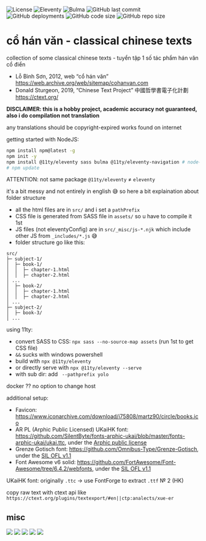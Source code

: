 ![License](https://img.shields.io/github/license/phineas-pta/co-han-van?logo=unlicense)
![Eleventy](https://img.shields.io/badge/made%20with-11ty-blue?logo=eleventy)
![Bulma](https://img.shields.io/badge/made%20with-Bulma-blue?logo=bulma)
![GitHub last commit](https://img.shields.io/github/last-commit/phineas-pta/co-han-van?logo=git)
![GitHub deployments](https://img.shields.io/github/deployments/phineas-pta/co-han-van/github-pages?logo=githubactions&label=Github%20page)
![GitHub code size](https://img.shields.io/github/languages/code-size/phineas-pta/co-han-van?logo=github)
![GitHub repo size](https://img.shields.io/github/repo-size/phineas-pta/co-han-van?logo=github)

# cổ hán văn - classical chinese texts

collection of some classical chinese texts - tuyển tập 1 số tác phẩm hán văn cổ điển
- Lỗ Bình Sơn, 2012, web “cổ hán văn” https://web.archive.org/web/sitemap/cohanvan.com
- Donald Sturgeon, 2019, “Chinese Text Project” 中國哲學書電子化計劃 https://ctext.org/

**DISCLAIMER: this is a hobby project, academic accuracy not guaranteed, also i do compilation not translation**

any translations should be copyright-expired works found on internet

getting started with NodeJS:
```bash
npm install npm@latest -g
npm init -y
npm install @11ty/eleventy sass bulma @11ty/eleventy-navigation # node-sass depreciated
# npm update
```
ATTENTION: not same package `@11ty/eleventy` ≠ `eleventy`

it's a bit messy and not entirely in english 😅 so here a bit explaination about folder structure
- all the html files are in `src/` and i set a `pathPrefix`
- CSS file is generated from SASS file in `assets/` so u have to compile it 1st
- JS files (not eleventyConfig) are in `src/_misc/js-*.njk` which include other JS from `_includes/*.js` 😅
- folder structure go like this:
```
src/
├─ subject-1/
│  ├─ book-1/
│  │  ├─ chapter-1.html
│  │  ├─ chapter-2.html
│ ...
│  ├─ book-2/
│  │  ├─ chapter-1.html
│  │  ├─ chapter-2.html
│ ...
├─ subject-2/
│  ├─ book-3/
│ ...
```

using 11ty:
- convert SASS to CSS: `npx sass --no-source-map assets` (run 1st to get CSS file)
- `&&` sucks with windows powershell
- build with `npx @11ty/eleventy`
- or directly serve with `npx @11ty/eleventy --serve`
- with sub dir: add ` --pathprefix yolo`

docker ?? no option to change host

additional setup:
- Favicon: https://www.iconarchive.com/download/i75808/martz90/circle/books.ico
- AR PL (Arphic Public Licensed) UKaiHK font: https://github.com/SilentByte/fonts-arphic-ukai/blob/master/fonts-arphic-ukai/ukai.ttc, under the [Arphic public license](assets/fonts/ARPHICPL.txt)
- Grenze Gotisch font: https://github.com/Omnibus-Type/Grenze-Gotisch, under the [SIL OFL v1.1](assets/fonts/OFL.txt)
- Font Awesome v6 solid: https://github.com/FortAwesome/Font-Awesome/tree/6.4.2/webfonts, under the [SIL OFL v1.1](assets/fonts/OFL.txt)

UKaiHK font: originally `.ttc` → use FontForge to extract `.ttf` № 2 (HK)

copy raw text with ctext api like `https://ctext.org/plugins/textexport/#en||ctp:analects/xue-er`

## misc

![](https://tokei.rs/b1/github/phineas-pta/co-han-van?category=files)
![](https://tokei.rs/b1/github/phineas-pta/co-han-van?category=lines)
![](https://tokei.rs/b1/github/phineas-pta/co-han-van?category=code)
![](https://tokei.rs/b1/github/phineas-pta/co-han-van?category=comments)
![](https://tokei.rs/b1/github/phineas-pta/co-han-van?category=blanks)
